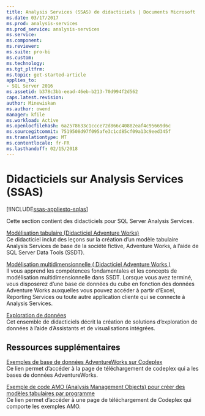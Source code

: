 ```yaml
---
title: Analysis Services (SSAS) de didacticiels | Documents Microsoft
ms.date: 03/17/2017
ms.prod: analysis-services
ms.prod_service: analysis-services
ms.service: 
ms.component: 
ms.reviewer: 
ms.suite: pro-bi
ms.custom: 
ms.technology: 
ms.tgt_pltfrm: 
ms.topic: get-started-article
applies_to:
- SQL Server 2016
ms.assetid: b378c3bb-eead-46eb-b213-70d994f2d562
caps.latest.revision: 
author: Minewiskan
ms.author: owend
manager: kfile
ms.workload: Active
ms.openlocfilehash: 6a2578633c1ccce72d866c40882eaf4c95669d6c
ms.sourcegitcommit: 7519508d97f095afe3c1cd85cf09a13c9eed345f
ms.translationtype: MT
ms.contentlocale: fr-FR
ms.lasthandoff: 02/15/2018
---
```

# <a name="analysis-services-tutorials-ssas"></a>Didacticiels sur Analysis Services (SSAS)
[!INCLUDE[ssas-appliesto-sqlas](../includes/ssas-appliesto-sqlas.md)]

Cette section contient des didacticiels pour SQL Server Analysis Services.  
  
[Modélisation tabulaire &#40;Didacticiel Adventure Works&#41;](../analysis-services/tabular-modeling-adventure-works-tutorial.md)  
Ce didacticiel inclut des leçons sur la création d’un modèle tabulaire Analysis Services de base de la société fictive, Adventure Works, à l’aide de SQL Server Data Tools (SSDT).  
  
[Modélisation multidimensionnelle &#40; Didacticiel Adventure Works &#41;](../analysis-services/multidimensional-modeling-adventure-works-tutorial.md)  
Il vous apprend les compétences fondamentales et les concepts de modélisation multidimensionnelle dans SSDT. Lorsque vous avez terminé, vous disposerez d’une base de données du cube en fonction des données Adventure Works auxquelles vous pouvez accéder à partir d’Excel, Reporting Services ou toute autre application cliente qui se connecte à Analysis Services.  
  
[Exploration de données](../analysis-services/data-mining-tutorials-analysis-services.md)  
Cet ensemble de didacticiels décrit la création de solutions d’exploration de données à l’aide d’Assistants et de visualisations intégrées.  
  
  
## <a name="additional-resources"></a>Ressources supplémentaires  
[Exemples de base de données AdventureWorks sur Codeplex](http://go.microsoft.com/fwlink/?linkID=335807)  
Ce lien permet d’accéder à la page de téléchargement de codeplex qui a les bases de données AdventureWorks.  
  
[Exemple de code AMO (Analysis Management Objects) pour créer des modèles tabulaires par programme](http://go.microsoft.com/fwlink/?linkID=221036)  
Ce lien permet d’accéder à une page de téléchargement de Codeplex qui comporte les exemples AMO.  
  
  
  
